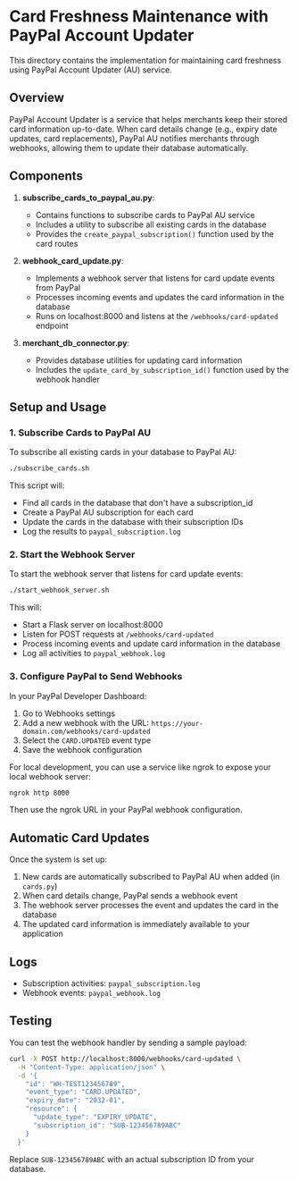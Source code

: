# Card Freshness Maintenance with PayPal Account Updater

This directory contains the implementation for maintaining card freshness using PayPal Account Updater (AU) service.

## Overview

PayPal Account Updater is a service that helps merchants keep their stored card information up-to-date. When card details change (e.g., expiry date updates, card replacements), PayPal AU notifies merchants through webhooks, allowing them to update their database automatically.

## Components

1. **subscribe_cards_to_paypal_au.py**: 
   - Contains functions to subscribe cards to PayPal AU service
   - Includes a utility to subscribe all existing cards in the database
   - Provides the `create_paypal_subscription()` function used by the card routes

2. **webhook_card_update.py**:
   - Implements a webhook server that listens for card update events from PayPal
   - Processes incoming events and updates the card information in the database
   - Runs on localhost:8000 and listens at the `/webhooks/card-updated` endpoint

3. **merchant_db_connector.py**:
   - Provides database utilities for updating card information
   - Includes the `update_card_by_subscription_id()` function used by the webhook handler

## Setup and Usage

### 1. Subscribe Cards to PayPal AU

To subscribe all existing cards in your database to PayPal AU:

```bash
./subscribe_cards.sh
```

This script will:
- Find all cards in the database that don't have a subscription_id
- Create a PayPal AU subscription for each card
- Update the cards in the database with their subscription IDs
- Log the results to `paypal_subscription.log`

### 2. Start the Webhook Server

To start the webhook server that listens for card update events:

```bash
./start_webhook_server.sh
```

This will:
- Start a Flask server on localhost:8000
- Listen for POST requests at `/webhooks/card-updated`
- Process incoming events and update card information in the database
- Log all activities to `paypal_webhook.log`

### 3. Configure PayPal to Send Webhooks

In your PayPal Developer Dashboard:
1. Go to Webhooks settings
2. Add a new webhook with the URL: `https://your-domain.com/webhooks/card-updated`
3. Select the `CARD.UPDATED` event type
4. Save the webhook configuration

For local development, you can use a service like ngrok to expose your local webhook server:

```bash
ngrok http 8000
```

Then use the ngrok URL in your PayPal webhook configuration.

## Automatic Card Updates

Once the system is set up:
1. New cards are automatically subscribed to PayPal AU when added (in `cards.py`)
2. When card details change, PayPal sends a webhook event
3. The webhook server processes the event and updates the card in the database
4. The updated card information is immediately available to your application

## Logs

- Subscription activities: `paypal_subscription.log`
- Webhook events: `paypal_webhook.log`

## Testing

You can test the webhook handler by sending a sample payload:

```bash
curl -X POST http://localhost:8000/webhooks/card-updated \
  -H "Content-Type: application/json" \
  -d '{
    "id": "WH-TEST123456789",
    "event_type": "CARD.UPDATED",
    "expiry_date": "2032-01",
    "resource": {
      "update_type": "EXPIRY_UPDATE",
      "subscription_id": "SUB-123456789ABC"
    }
  }'
```

Replace `SUB-123456789ABC` with an actual subscription ID from your database.
